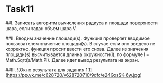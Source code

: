 # Task11

##I.
Записать алгоритм вычисления радиуса и площади поверхности шара, если задан объем шара V.

##II. 
Вводим значение площади(s). Функция проверяет вводимое пользователем значение площади(s). В случае если оно введено не корректно, функция просит ввести его снова. Далее из значения площади(s) высчитывается длинна окружности(l), по формуле  l = Math.Sqrt(s/Math.PI). Далее идет вывод результата на экран.

##III.
![Окно результата для задания 1.1]
(https://pp.vk.me/c628720/v628720710/9dfc/e24GxsSK-6w.jpg)
